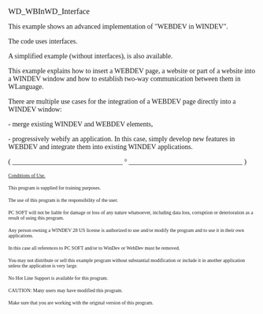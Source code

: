   
<span style="font-family:Arial sans-serif;font-size:16px;">WD\_WBInWD\_Interface</span>

  
<span style="font-family:Arial sans-serif;font-size:14px;">This example shows an advanced implementation of "WEBDEV in WINDEV".</span>

<span style="font-family:Arial sans-serif;font-size:14px;">The code uses interfaces.</span>

<span style="font-family:Arial sans-serif;font-size:14px;">A simplified example (without interfaces), is also available.</span>

  
<span style="font-family:Arial sans-serif;font-size:14px;">This example explains how to insert a WEBDEV page, a website or part of a website into a WINDEV window and how to establish two-way communication between them in WLanguage.</span>

<span style="font-family:Arial sans-serif;font-size:14px;">There are multiple use cases for the integration of a WEBDEV page directly into a WINDEV window:</span>

<span style="font-family:Arial sans-serif;font-size:14px;">- merge existing WINDEV and WEBDEV elements,</span>

<span style="font-family:Arial sans-serif;font-size:14px;">- progressively webify an application. In this case, simply develop new features in WEBDEV and integrate them into existing WINDEV applications.</span>

  
  
<span style="font-family:Arial sans-serif;font-size:14px;">( \_\_\_\_\_\_\_\_\_\_\_\_\_\_\_\_\_\_\_\_\_\_\_\_\_\_\_\_\_\_\_\_ ° \_\_\_\_\_\_\_\_\_\_\_\_\_\_\_\_\_\_\_\_\_\_\_\_\_\_\_\_\_\_\_\_\_ )</span>

  
<span style="text-decoration:underline;font-family:Arial sans-serif;font-size:10px;">Conditions of Use.</span>

<span style="font-family:Arial sans-serif;font-size:10px;">This program is supplied for training purposes.</span>

<span style="font-family:Arial sans-serif;font-size:10px;">The use of this program is the responsibility of the user. </span>

<span style="font-family:Arial sans-serif;font-size:10px;">PC SOFT will not be liable for damage or loss of any nature whatsoever, including data loss, corruption or deterioration as a result of using this program.</span>

<span style="font-family:Arial sans-serif;font-size:10px;">Any person owning a WINDEV 28 US license is authorized to use and/or modify the program and to use it in their own applications. </span>

<span style="font-family:Arial sans-serif;font-size:10px;">In this case all references to PC SOFT and/or to WinDev or WebDev must be removed.</span>

<span style="font-family:Arial sans-serif;font-size:10px;">You may not distribute or sell this example program without substantial modification or include it in another application unless the application is very large.</span>

  
<span style="font-family:Arial sans-serif;font-size:10px;">No Hot Line Support is available for this program.</span>

  
<span style="font-family:Arial sans-serif;font-size:10px;">CAUTION: Many users may have modified this program. </span>

<span style="font-family:Arial sans-serif;font-size:10px;">Make sure that you are working with the original version of this program.</span>

  
  
  
  